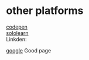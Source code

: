 # other platforms
<a href="https://codepen.io/bikubara">codepen</a><br>
<a href="http://sololearn/bikubara">sololearn</a><br>
Linkden:

<a href="http://google.com">google</a>
Good page
